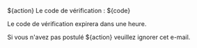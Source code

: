${action} Le code de vérification : ${code}

Le code de vérification expirera dans une heure.

Si vous n'avez pas postulé ${action} veuillez ignorer cet e-mail.
